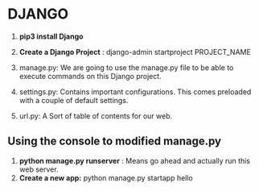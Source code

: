 # **DJANGO**

1. **pip3 install Django**
2. **Create a Django Project** : django-admin startproject PROJECT_NAME

3. manage.py: We are going to use the manage.py file to be able to execute commands on this Django project.
4. settings.py: Contains important configurations. This comes preloaded with a couple of default settings.
5. url.py: A Sort of table of contents for our web.

## **Using the console to modified manage.py**

1. **python manage.py runserver** : Means go ahead and actually run this web server.
2. **Create a new app:** python manage.py startapp hello
